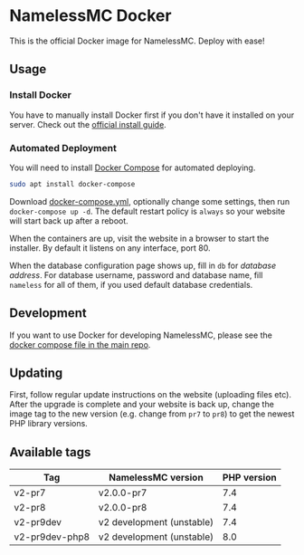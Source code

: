 # NamelessMC Docker

This is the official Docker image for NamelessMC. Deploy with ease!

## Usage

### Install Docker

You have to manually install Docker first if you don't have it installed on your server. Check out the [official install guide](https://docs.docker.com/engine/installation).

### Automated Deployment

You will need to install [Docker Compose](https://docs.docker.com/compose/) for automated deploying.

```bash
sudo apt install docker-compose
```

Download [docker-compose.yml](https://github.com/NamelessMC/Nameless-Docker/raw/master/docker-compose.yml), optionally change some settings, then run `docker-compose up -d`. The default restart policy is `always` so your website will start back up after a reboot.

When the containers are up, visit the website in a browser to start the installer. By default it listens on any interface, port 80.

When the database configuration page shows up, fill in `db` for *database address*. For database username, password and database name, fill `nameless` for all of them, if you used default database credentials.


## Development

If you want to use Docker for developing NamelessMC, please see the [docker compose file in the main repo](https://github.com/NamelessMC/Nameless/blob/v2/docker-compose.yaml).

## Updating
First, follow regular update instructions on the website (uploading files etc). After the upgrade is complete and your website is back up, change the image tag to the new version (e.g. change from `pr7` to `pr8`) to get the newest PHP library versions.

## Available tags
| Tag | NamelessMC version | PHP version
| --- | ------------------ | -----------
v2-pr7 | v2.0.0-pr7 | 7.4
v2-pr8 | v2.0.0-pr8 | 7.4
v2-pr9dev | v2 development (unstable) | 7.4
v2-pr9dev-php8 | v2 development (unstable) | 8.0
